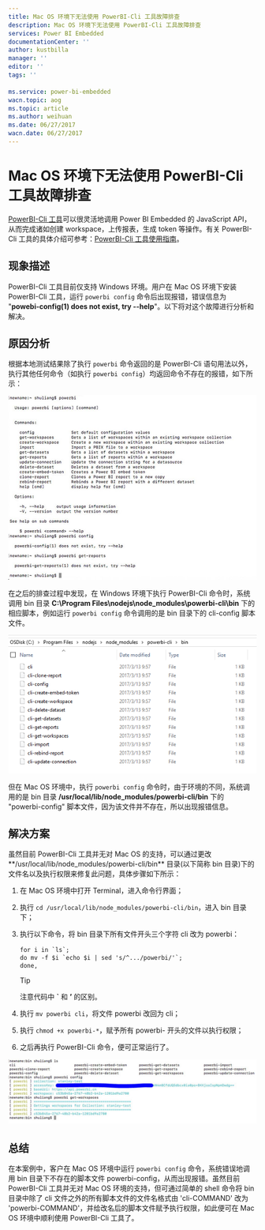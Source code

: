 ```yaml
---
title: Mac OS 环境下无法使用 PowerBI-Cli 工具故障排查
description: Mac OS 环境下无法使用 PowerBI-Cli 工具故障排查
services: Power BI Embedded
documentationCenter: ''
author: kustbilla
manager: ''
editor: ''
tags: ''

ms.service: power-bi-embedded
wacn.topic: aog
ms.topic: article
ms.author: weihuan
ms.date: 06/27/2017
wacn.date: 06/27/2017
---
```


# Mac OS 环境下无法使用 PowerBI-Cli 工具故障排查

[PowerBI-Cli 工具](https://github.com/Microsoft/PowerBI-cli)可以很灵活地调用 Power BI Embedded 的 JavaScript API，从而完成诸如创建 workspace，上传报表，生成 token 等操作。有关 PowerBI-Cli 工具的具体介绍可参考：[PowerBI-Cli 工具使用指南](https://docs.azure.cn/zh-cn/articles/intelligence-analytics/aog-power-bi-embedded-cli-guidance)。

## 现象描述

PowerBI-Cli 工具目前仅支持 Windows 环境。用户在 Mac OS 环境下安装 PowerBI-Cli 工具，运行 `powerbi config` 命令后出现报错，错误信息为 "**powebi-config(1) does not exist, try --help**"。以下将对这个故障进行分析和解决。

## 原因分析

根据本地测试结果除了执行 `powerbi` 命令返回的是 PowerBI-Cli 语句用法以外，执行其他任何命令（如执行 `powerbi config`）均返回命令不存在的报错，如下所示：

![powerbi-cli](./media/aog-power-bi-embedded-cli-cannot-be-used-in-mac-os/powerbi-cli.png)

在之后的排查过程中发现，在 Windows 环境下执行 PowerBI-Cli 命令时，系统调用 bin 目录 **C:\Program Files\nodejs\node_modules\powerbi-cli\bin** 下的相应脚本，例如运行 `powerbi config` 命令调用的是 bin 目录下的 cli-config 脚本文件。

![bin](./media/aog-power-bi-embedded-cli-cannot-be-used-in-mac-os/bin.png)

但在 Mac OS 环境中，执行 `powerbi config` 命令时，由于环境的不同，系统调用的是 bin 目录 **/usr/local/lib/node_modules/powerbi-cli/bin** 下的 "powerbi-config" 脚本文件，因为该文件并不存在，所以出现报错信息。

## 解决方案

虽然目前 PowerBI-Cli 工具并无对 Mac OS 的支持，可以通过更改**/usr/local/lib/node_modules/powerbi-cli/bin** 目录(以下简称 bin 目录)下的文件名以及执行权限来修复此问题，具体步骤如下所示：

1. 在 Mac OS 环境中打开 Terminal，进入命令行界面；
2. 执行 `cd /usr/local/lib/node_modules/powerbi-cli/bin`，进入 bin 目录下；
3. 执行以下命令，将 bin 目录下所有文件开头三个字符 cli 改为 powerbi：

    ```
    for i in `ls`; 
    do mv -f $i `echo $i | sed 's/^.../powerbi/'`; 
    done,
    ```
    > [!TIP]
    > 注意代码中 **`** 和 **’** 的区别。

4. 执行 `mv powerbi cli`，将文件 powerbi 改回为 cli；
5. 执行 `chmod +x powerbi-*`，赋予所有 powerbi- 开头的文件以执行权限；
6. 之后再执行 PowerBI-Cli 命令，便可正常运行了。

![powerbi-cli-2](./media/aog-power-bi-embedded-cli-cannot-be-used-in-mac-os/powerbi-cli-2.png)

## 总结

在本案例中，客户在 Mac OS 环境中运行 `powerbi config` 命令，系统错误地调用 bin 目录下不存在的脚本文件 powerbi-config，从而出现报错。虽然目前 PowerBI-Cli 工具并无对 Mac OS 环境的支持，但可通过简单的 shell 命令将 bin 目录中除了 cli 文件之外的所有脚本文件的文件名格式由 'cli-COMMAND' 改为 'powerbi-COMMAND'，并给改名后的脚本文件赋予执行权限，如此便可在 Mac OS 环境中顺利使用 PowerBI-Cli 工具了。